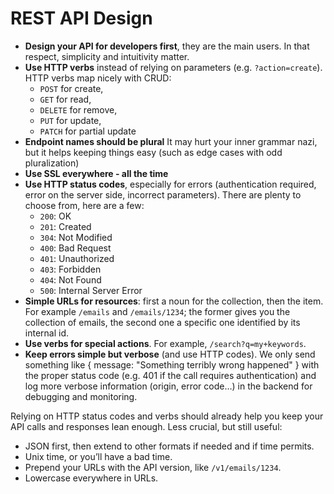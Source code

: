 # REST API Design #


- **Design your API for developers first**, they are the main users. In that respect, simplicity and intuitivity matter.
- **Use HTTP verbs** instead of relying on parameters (e.g. `?action=create`). HTTP verbs map nicely with CRUD:
	- `POST` for create,
	- `GET` for read,
	- `DELETE` for remove,
	- `PUT` for update,
	- `PATCH` for partial update
- **Endpoint names should be plural** It may hurt your inner grammar nazi, but it helps keeping things easy (such as edge cases with odd pluralization)
- **Use SSL everywhere - all the time**
- **Use HTTP status codes**, especially for errors (authentication required, error on the server side, incorrect parameters). There are plenty to choose from, here are a few:
	- `200`: OK
	- `201`: Created
	- `304`: Not Modified
	- `400`: Bad Request
	- `401`: Unauthorized
	- `403`: Forbidden
	- `404`: Not Found
	- `500`: Internal Server Error
- **Simple URLs for resources**: first a noun for the collection, then the item. For example `/emails` and `/emails/1234`; the former gives you the collection of emails, the second one a specific one identified by its internal id.
- **Use verbs for special actions**. For example, `/search?q=my+keywords`.
- **Keep errors simple but verbose** (and use HTTP codes). We only send something like { message: "Something terribly wrong happened" } with the proper status code (e.g. 401 if the call requires authentication) and log more verbose information (origin, error code…) in the backend for debugging and monitoring.

Relying on HTTP status codes and verbs should already help you keep your API calls and responses lean enough. Less crucial, but still useful:

- JSON first, then extend to other formats if needed and if time permits.
- Unix time, or you’ll have a bad time.
- Prepend your URLs with the API version, like `/v1/emails/1234`.
- Lowercase everywhere in URLs.